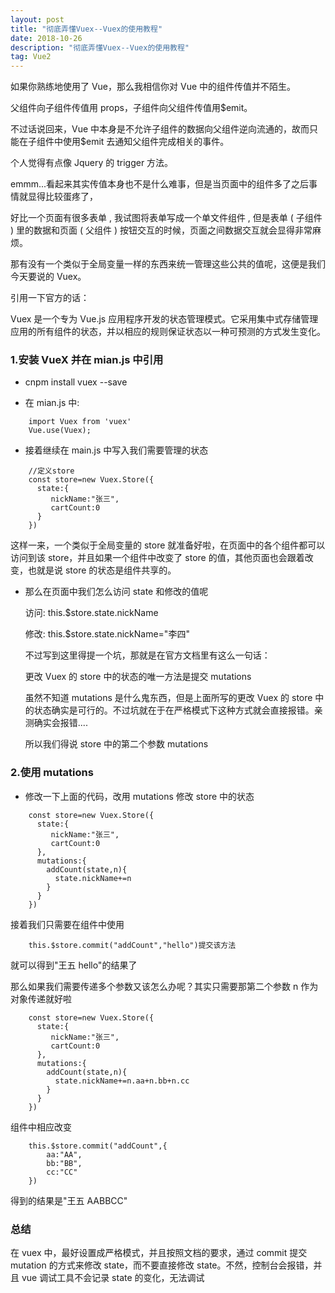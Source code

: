 ```yaml
---
layout: post
title: "彻底弄懂Vuex--Vuex的使用教程"
date: 2018-10-26
description: "彻底弄懂Vuex--Vuex的使用教程"
tag: Vue2
---
```


如果你熟练地使用了 Vue，那么我相信你对 Vue 中的组件传值并不陌生。

父组件向子组件传值用 props，子组件向父组件传值用$emit。

不过话说回来，Vue 中本身是不允许子组件的数据向父组件逆向流通的，故而只能在子组件中使用$emit 去通知父组件完成相关的事件。

个人觉得有点像 Jquery 的 trigger 方法。

emmm...看起来其实传值本身也不是什么难事，但是当页面中的组件多了之后事情就显得比较蛋疼了，

好比一个页面有很多表单 , 我试图将表单写成一个单文件组件 , 但是表单 ( 子组件 ) 里的数据和页面 ( 父组件 ) 按钮交互的时候，页面之间数据交互就会显得非常麻烦。

那有没有一个类似于全局变量一样的东西来统一管理这些公共的值呢，这便是我们今天要说的 Vuex。

引用一下官方的话：

Vuex 是一个专为 Vue.js 应用程序开发的状态管理模式。它采用集中式存储管理应用的所有组件的状态，并以相应的规则保证状态以一种可预测的方式发生变化。

### 1.安装 VueX 并在 mian.js 中引用

- cnpm install vuex --save

- 在 mian.js 中:

```
	import Vuex from 'vuex'
	Vue.use(Vuex);
```

- 接着继续在 main.js 中写入我们需要管理的状态

```
	//定义store
	const store=new Vuex.Store({
	  state:{
	     nickName:"张三",
	     cartCount:0
	  }
	})
```

这样一来，一个类似于全局变量的 store 就准备好啦，在页面中的各个组件都可以访问到该 store，并且如果一个组件中改变了 store 的值，其他页面也会跟着改变，也就是说 store 的状态是组件共享的。

- 那么在页面中我们怎么访问 state 和修改的值呢

  访问: this.$store.state.nickName

  修改: this.$store.state.nickName="李四"

  不过写到这里得提一个坑，那就是在官方文档里有这么一句话：

  更改 Vuex 的 store 中的状态的唯一方法是提交 mutations

  虽然不知道 mutations 是什么鬼东西，但是上面所写的更改 Vuex 的 store 中的状态确实是可行的。不过坑就在于在严格模式下这种方式就会直接报错。亲测确实会报错....

  所以我们得说 store 中的第二个参数 mutations

### 2.使用 mutations

- 修改一下上面的代码，改用 mutations 修改 store 中的状态

```
	const store=new Vuex.Store({
	  state:{
	     nickName:"张三",
	     cartCount:0
	  },
	  mutations:{
	    addCount(state,n){
	      state.nickName+=n
	    }
	  }
	})
```

接着我们只需要在组件中使用

```
	this.$store.commit("addCount","hello")提交该方法
```

就可以得到"王五 hello"的结果了

那么如果我们需要传递多个参数又该怎么办呢？其实只需要那第二个参数 n 作为对象传递就好啦

```
	const store=new Vuex.Store({
	  state:{
	     nickName:"张三",
	     cartCount:0
	  },
	  mutations:{
	    addCount(state,n){
	      state.nickName+=n.aa+n.bb+n.cc
	    }
	  }
	})

```

组件中相应改变

```
	this.$store.commit("addCount",{
	    aa:"AA",
	    bb:"BB",
	    cc:"CC"
	})
```

得到的结果是"王五 AABBCC"

### 总结

在 vuex 中，最好设置成严格模式，并且按照文档的要求，通过 commit 提交 mutation 的方式来修改 state，而不要直接修改 state。不然，控制台会报错，并且 vue 调试工具不会记录 state 的变化，无法调试

